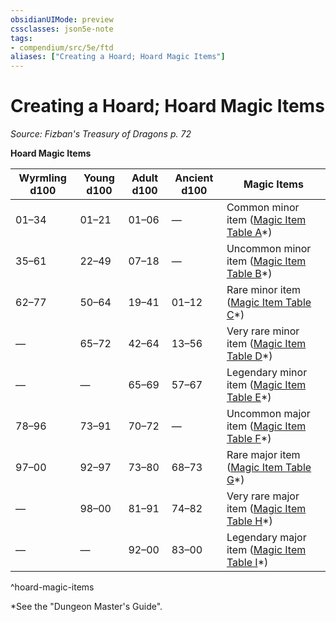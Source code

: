 ```yaml
---
obsidianUIMode: preview
cssclasses: json5e-note
tags:
- compendium/src/5e/ftd
aliases: ["Creating a Hoard; Hoard Magic Items"]
---
```

# Creating a Hoard; Hoard Magic Items
*Source: Fizban's Treasury of Dragons p. 72* 

**Hoard Magic Items**

| Wyrmling d100 | Young d100 | Adult d100 | Ancient d100 | Magic Items |
|---------------|------------|------------|--------------|-------------|
| 01–34 | 01–21 | 01–06 | — | Common minor item ([Magic Item Table A](5E2014官方资源/tables/magic-item-table-a.md)*) |
| 35–61 | 22–49 | 07–18 | — | Uncommon minor item ([Magic Item Table B](5E2014官方资源/tables/magic-item-table-b.md)*) |
| 62–77 | 50–64 | 19–41 | 01–12 | Rare minor item ([Magic Item Table C](5E2014官方资源/tables/magic-item-table-c.md)*) |
| — | 65–72 | 42–64 | 13–56 | Very rare minor item ([Magic Item Table D](5E2014官方资源/tables/magic-item-table-d.md)*) |
| — | — | 65–69 | 57–67 | Legendary minor item ([Magic Item Table E](5E2014官方资源/tables/magic-item-table-e.md)*) |
| 78–96 | 73–91 | 70–72 | — | Uncommon major item ([Magic Item Table F](5E2014官方资源/tables/magic-item-table-f.md)*) |
| 97–00 | 92–97 | 73–80 | 68–73 | Rare major item ([Magic Item Table G](5E2014官方资源/tables/magic-item-table-g.md)*) |
| — | 98–00 | 81–91 | 74–82 | Very rare major item ([Magic Item Table H](5E2014官方资源/tables/magic-item-table-h.md)*) |
| — | — | 92–00 | 83–00 | Legendary major item ([Magic Item Table I](5E2014官方资源/tables/magic-item-table-i.md)*) |
^hoard-magic-items

*See the "Dungeon Master's Guide".